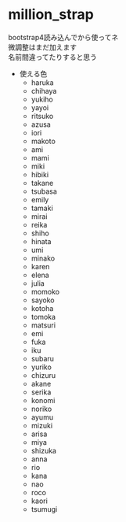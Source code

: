 # million_strap

bootstrap4読み込んでから使ってネ  
微調整はまだ加えます  
名前間違ってたりすると思う  
  
- 使える色
  - haruka
  - chihaya
  - yukiho
  - yayoi
  - ritsuko
  - azusa
  - iori
  - makoto
  - ami
  - mami
  - miki
  - hibiki
  - takane
  - tsubasa
  - emily
  - tamaki
  - mirai
  - reika
  - shiho
  - hinata
  - umi
  - minako
  - karen
  - elena
  - julia
  - momoko
  - sayoko
  - kotoha
  - tomoka
  - matsuri
  - emi
  - fuka
  - iku
  - subaru
  - yuriko
  - chizuru
  - akane
  - serika
  - konomi
  - noriko
  - ayumu
  - mizuki
  - arisa
  - miya
  - shizuka
  - anna
  - rio
  - kana
  - nao
  - roco
  - kaori
  - tsumugi
